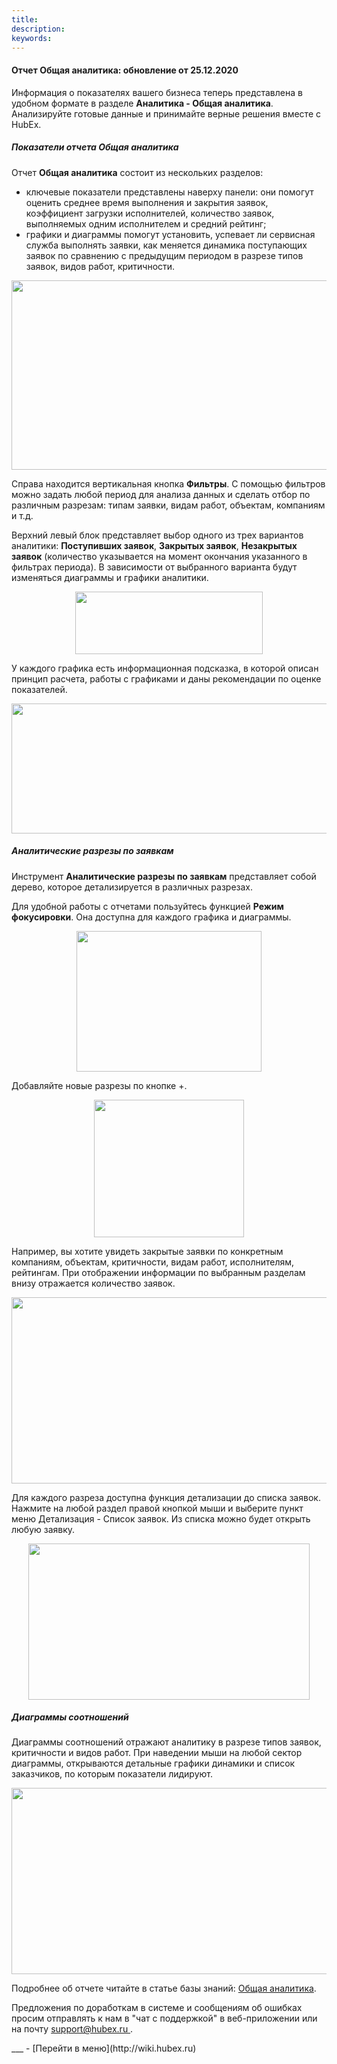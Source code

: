 ```yaml
---
title: 
description: 
keywords: 
---
```


#### Отчет Общая аналитика: обновление от 25.12.2020
<html>
<meta charset="utf-8">

</html>
<body>
<p>Информация о показателях вашего бизнеса теперь представлена в удобном формате в разделе <strong>Аналитика - Общая аналитика</strong>. Анализируйте готовые данные и принимайте верные решения вместе с HubEx.</p>
<h5>Показатели отчета Общая аналитика</h5>
<p>Отчет <strong>Общая аналитика</strong> состоит из нескольких разделов:</p>
<ul style="list-style-type: disc;">
<li>ключевые показатели представлены наверху панели: они помогут оценить среднее время выполнения и закрытия заявок, коэффициент загрузки исполнителей, количество заявок, выполняемых одним исполнителем и средний рейтинг;</li>
<li>графики и диаграммы помогут установить, успевает ли сервисная служба выполнять заявки, как меняется динамика поступающих заявок по сравнению с предыдущим периодом в разрезе типов заявок, видов работ, критичности.</li>
</ul>
<p><div><img style="margin: 0 auto; display: block; max-width: 100%;" src="https://content.screencast.com/users/echinaek.val/folders/Capture/media/f09cdd0e-2511-4c56-a64e-fd0915110579/LWR_Recording.png" width="560" height="303" /></div></p>
<p>Справа находится вертикальная кнопка <strong>Фильтры</strong>. С помощью фильтров можно задать любой период для анализа данных и сделать отбор по различным разрезам: типам заявки, видам работ, объектам, компаниям и т.д.</p>
<p>Верхний левый блок представляет выбор одного из трех вариантов аналитики: <strong>Поступивших заявок</strong>, <strong>Закрытых заявок</strong>, <strong>Незакрытых заявок</strong> (количество указывается на момент окончания указанного в фильтрах периода). В зависимости от выбранного варианта будут изменяться диаграммы и графики аналитики.</p>
<p><div><img style="margin: 0 auto; display: block; max-width: 100%;" src="https://content.screencast.com/users/echinaek.val/folders/Capture/media/ec78f23e-b649-4e15-aea1-94081ed47351/LWR_Recording.png" width="300" height="100" /></div></p>
<p>У каждого графика есть информационная подсказка, в которой описан принцип расчета, работы с графиками и даны рекомендации по оценке показателей.</p>
<div><img style="margin: 0 auto; display: block; max-width: 100%;" src="https://content.screencast.com/users/echinaek.val/folders/Capture/media/23d3b243-4d4d-4ffd-8a04-fd792d73bbed/LWR_Recording.png" width="560" height="208" /></div>

<h5>Аналитические разрезы по заявкам</h5>
<p>Инструмент <strong>Аналитические разрезы по заявкам</strong> представляет собой дерево, которое детализируется в различных разрезах.</p>
<p>Для удобной работы с отчетами пользуйтесь функцией <strong>Режим фокусировки</strong>. Она доступна для каждого графика и диаграммы.</p>
<p><div><img style="margin: 0 auto; display: block; max-width: 100%;" src="https://content.screencast.com/users/echinaek.val/folders/Capture/media/889ba24c-1595-4aa7-ac4f-45cb30bf4ebb/LWR_Recording.png" width="296" height="225" /></div></p>
<p>Добавляйте новые разрезы по кнопке +.&nbsp;</p>
<p><div><img style="margin: 0 auto; display: block; max-width: 100%;" src="https://content.screencast.com/users/echinaek.val/folders/Capture/media/1433df2a-0520-40e2-80e3-7798617952cf/LWR_Recording.png" width="240" height="220" /></div></p>
<p>Например, вы хотите увидеть закрытые заявки по конкретным компаниям, объектам, критичности, видам работ, исполнителям, рейтингам. При отображении информации по выбранным разделам внизу отражается количество заявок.</p>
<p><div><img style="margin: 0 auto; display: block; max-width: 100%;" src="https://content.screencast.com/users/echinaek.val/folders/Capture/media/fae05352-a6bf-4bad-bc29-4213174f6cae/LWR_Recording.png"  alt="" width="562" height="298" /></div></p>
<p>Для каждого разреза доступна функция детализации до списка заявок. Нажмите на любой раздел правой кнопкой мыши и выберите пункт меню Детализация - Список заявок. Из списка можно будет открыть любую заявку.</p>
<div><img style="margin: 0 auto; display: block; max-width: 100%;" src="https://content.screencast.com/users/echinaek.val/folders/Capture/media/0c648c8d-1c37-4b07-a24b-3c1b549f602c/LWR_Recording.png" width="450" height="250" /></div>

<h5>Диаграммы соотношений</h5>
<p>Диаграммы соотношений отражают аналитику в разрезе типов заявок, критичности и видов работ. При наведении мыши на любой сектор диаграммы, открываются детальные графики динамики и список заказчиков, по которым показатели лидируют.</p>
<p><div><img style="margin: 0 auto; display: block; max-width: 100%;" src="https://content.screencast.com/users/echinaek.val/folders/Capture/media/c01472ad-b3ab-4f55-a799-bba2464c376e/LWR_Recording.png" width="560" height="298" /></div></p>

<p>Подробнее об отчете читайте в статье базы знаний: <a href="https://wiki.hubex.ru/docs/FAQ/RU/user/GeneralAnalitics.html">Общая аналитика</a>.</p>

<p>Предложения по доработкам в системе и сообщениям об ошибках просим отправлять к нам в "чат с поддержкой" в веб-приложении или на почту <a href="mailto:support@hubex.ru" target="_blank" rel="noopener"> support@hubex.ru </a>.</p>

</body>
___
- [Перейти в меню](http://wiki.hubex.ru)

